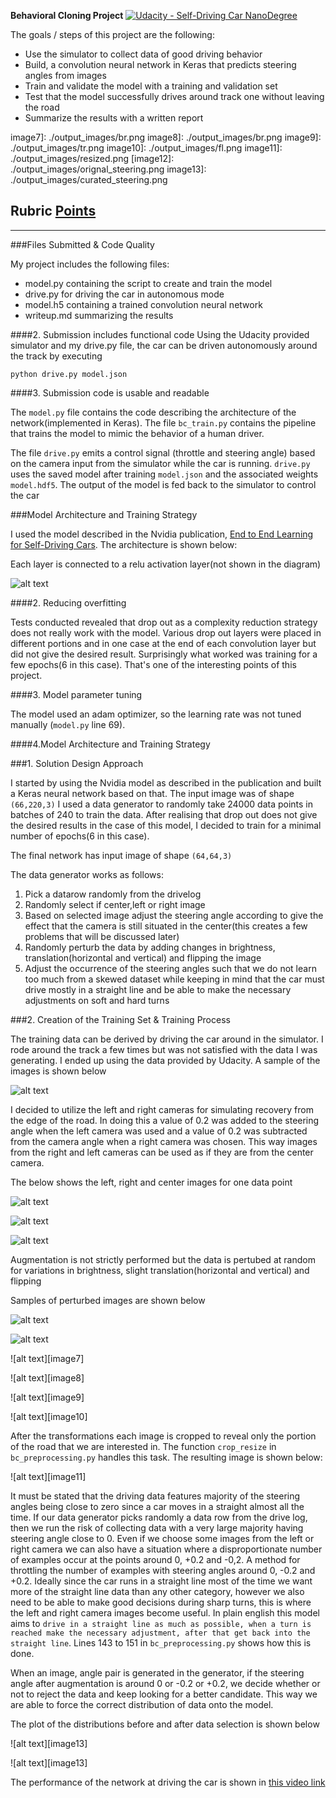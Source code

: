 **Behavioral Cloning Project**
[![Udacity - Self-Driving Car NanoDegree](https://s3.amazonaws.com/udacity-sdc/github/shield-carnd.svg)](http://www.udacity.com/drive)

The goals / steps of this project are the following:
* Use the simulator to collect data of good driving behavior
* Build, a convolution neural network in Keras that predicts steering angles from images
* Train and validate the model with a training and validation set
* Test that the model successfully drives around track one without leaving the road
* Summarize the results with a written report


[//]: # (Image References)

[image1]: ./output_images/model.png 
[image2]: ./output_images/centre.png
[image3]: ./output_images/left.png
[image4]: ./output_images/right.png
[image5]: ./output_images/aug_orig.png
[image6]: ./output_images/br.png
image7]: ./output_images/br.png
image8]: ./output_images/br.png
image9]: ./output_images/tr.png
image10]: ./output_images/fl.png
image11]: ./output_images/resized.png
[image12]: ./output_images/orignal_steering.png
image13]: ./output_images/curated_steering.png

## Rubric [Points](https://review.udacity.com/#!/rubrics/432/view)

---
###Files Submitted & Code Quality

My project includes the following files:
* model.py containing the script to create and train the model
* drive.py for driving the car in autonomous mode
* model.h5 containing a trained convolution neural network 
* writeup.md summarizing the results

####2. Submission includes functional code
Using the Udacity provided simulator and my drive.py file, the car can be driven autonomously around the track by executing 
```
python drive.py model.json
```

####3. Submission code is usable and readable

The `model.py` file contains the code describing the architecture of the network(implemented in Keras). The file `bc_train.py` contains the pipeline that trains the model to mimic the behavior of a human driver.

The file `drive.py` emits a control signal (throttle and steering angle) based on the camera input from the simulator while the car is running. `drive.py` uses the saved model after training `model.json` and the associated weights `model.hdf5`. The output of the model is fed back to the simulator to control the car

###Model Architecture and Training Strategy

I used the model described in the Nvidia publication, [End to End Learning for Self-Driving Cars](https://arxiv.org/abs/1604.07316). The architecture is shown below:

Each layer is connected to a relu activation layer(not shown in the diagram)

![alt text][image1]

####2. Reducing overfitting

Tests conducted revealed that drop out as a complexity reduction strategy does not really work with the model. Various drop out layers were placed in different portions and in one case at the end of each convolution layer but did not give the desired result. Surprisingly what worked was training for a few epochs(6 in this case). That's one of the interesting points of this project.

####3. Model parameter tuning

The model used an adam optimizer, so the learning rate was not tuned manually (`model.py` line 69).


####4.Model Architecture and Training Strategy

###1. Solution Design Approach

I started by using the Nvidia model as described in the publication and built a Keras neural network based on that. The input image was of shape `(66,220,3)` I used a data generator to randomly take 24000 data points in batches of 240 to train the data. After realising that drop out does not give the desired results in the case of this model, I decided to train for a minimal number of epochs(6 in this case). 

The final network has input image of shape `(64,64,3)`

The data generator works as follows:
1. Pick a datarow randomly from the drivelog
2. Randomly select if center,left or right image
3. Based on selected image adjust the steering angle according to give the effect that the camera is still situated in the center(this creates a few problems that will be discussed later)
4. Randomly perturb the data by adding changes in brightness, translation(horizontal and vertical) and flipping the image
5. Adjust the occurrence of the steering angles such that we do not learn too much from a skewed dataset while keeping in mind that the car must drive mostly in a straight line and be able to make the necessary adjustments on soft and hard turns


###2. Creation of the Training Set & Training Process

The training data can be derived by driving the car around in the simulator. I rode around the track a few times but was not satisfied with the data I was generating. I ended up using the data provided by Udacity. A sample of the images is shown below

![alt text][image5]

I decided to utilize the left and right cameras for simulating recovery from the edge of the road. In doing this a value of 0.2 was added to the steering angle when the left camera was used and a value of 0.2 was subtracted from the camera angle when a right camera was chosen. This way images from the right and left cameras can be used as if they are from the center camera. 

The below shows the left, right and center images for one data point

![alt text][image2]

![alt text][image3]

![alt text][image4]

Augmentation is not strictly performed but the data is pertubed at random for variations in brightness, slight translation(horizontal and vertical) and flipping

Samples of perturbed images are shown below

![alt text][image5]

![alt text][image6]

![alt text][image7]

![alt text][image8]

![alt text][image9]

![alt text][image10]

After the transformations each image is cropped to reveal only the portion of the road that we are interested in. The function `crop_resize` in `bc_preprocessing.py` handles this task. The resulting image is shown below:

![alt text][image11]

It must be stated that the driving data features majority of the steering angles being close to zero since a car moves in a straight almost all the time. If our data generator picks randomly a data row from the drive log, then we run the risk of collecting data with a very large majority having steering angle close to 0. Even if we choose some images from the left or right camera we can also have a situation where a disproportionate number of examples occur at the points around 0, +0.2 and -0,2. A method for throttling the number of examples with steering angles around 0, -0.2 and +0.2. Ideally since the car runs in a straight line most of the time we want more of the straight line data than any other category, however we also need to be able to make good decisions during sharp turns, this is where the left and right camera images become useful. In plain english this model aims to `drive in a straight line as much as possible, when a turn is reached make the necessary adjustment, after that get back into the straight line`. Lines 143 to 151 in `bc_preprocessing.py` shows how this is done. 

When an image, angle pair is generated in the generator, if the steering angle after augmentation is around 0 or -0.2 or +0.2, we decide whether or not to reject the data and keep looking for a better candidate. This way we are able to force the correct distribution of data onto the model.

The plot of the distributions before and after data selection is shown below

![alt text][image13]

![alt text][image13]


The performance of the network at driving the car is shown in [this video link](https://www.youtube.com/watch?v=LNmAZbp9z3M&t=503s)


